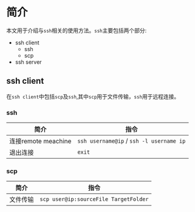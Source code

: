 # 简介

本文用于介绍与`ssh`相关的使用方法。`ssh`主要包括两个部分:

* ssh client
  * ssh
  * scp
* ssh server


## ssh client

在`ssh client`中包括`scp`及`ssh`,其中`scp`用于文件传输，`ssh`用于远程连接。

### ssh

| 简介     |   指令    |
|----------|----------|
|连接remote meachine  | `ssh username@ip` / `ssh -l username ip`|
|退出连接   | `exit`  |

### scp

| 简介   |   指令   |
|--------|----------|
| 文件传输 |  `scp user@ip:sourceFile TargetFolder`
